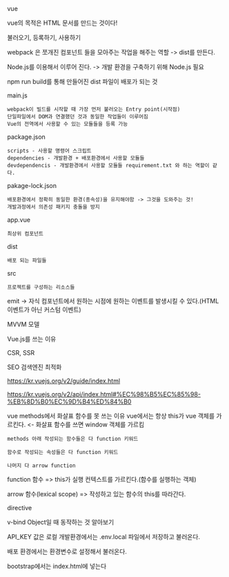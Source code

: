 vue



vue의 목적은 HTML 문서를 만드는 것이다!



불러오기, 등록하기, 사용하기



webpack 은 쪼개진 컴포넌트 들을 모아주는 작업을 해주는 역할 -> dist를 만든다.

Node.js를 이용해서 이루어 진다. -> 개발 환경을 구축하기 위해 Node.js 필요

npm run build를 통해 만들어진 dist 파일이 배포가 되는 것



main.js

```
webpack이 빌드를 시작할 때 가장 먼저 불러오는 Entry point(시작점)
단일파일에서 DOM과 연결했던 것과 동일한 작업들이 이루어짐
Vue의 전역에서 사용할 수 있는 모듈들을 등록 가능
```



package.json

```
scripts - 사용할 명령어 스크립트
dependencies - 개발환경 + 배포환경에서 사용할 모듈들
devdependencis - 개발환경에서 사용할 모듈들 requirement.txt 와 하는 역할이 같다.

```

pakage-lock.json

```
배포환경에서 정확히 동일한 환경(종속성)을 유지해야함 -> 그것을 도와주는 것!
개발과정에서 의존성 패키지 충돌을 방지
```



app.vue

```
최상위 컴포넌트
```



dist

```
배포 되는 파일들
```



src

```
프로젝트를 구성하는 리소스들
```



emit -> 자식 컴포넌트에서 원하는 시점에 원하는 이벤트를 발생시킬 수 있다.(HTML 이벤트가 아닌 커스텀 이벤트)





MVVM 모델

Vue.js를 쓰는 이유

CSR, SSR

SEO 검색엔진 최적화

https://kr.vuejs.org/v2/guide/index.html

https://kr.vuejs.org/v2/api/index.html#%EC%98%B5%EC%85%98-%EB%8D%B0%EC%9D%B4%ED%84%B0



vue methods에서 화살표 함수를 못 쓰는 이유
vue에서는 항상 this가 vue 객체를 가르킨다. <- 화살표 함수를 쓰면 window 객체를 가르킴



```
methods 아래 작성되는 함수들은 다 function 키워드

함수로 작성되는 속성들은 다 function 키워드

나머지 다 arrow function
```



function 함수 => this가 실행 컨텍스트를 가르킨다.(함수를 실행하는 객체)

arrow 함수(lexical scope) => 작성하고 있는 함수의 this를 따라간다.

directive



v-bind Object일 때 동작하는 것 알아보기



API_KEY 값은 로컬 개발환경에서는 .env.local 파일에서 저장하고 불러온다.

배포 환경에서는 환경변수로 설정해서 불러온다.



bootstrap에서는 index.html에 넣는다





